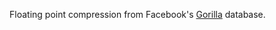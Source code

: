 Floating point compression from Facebook's [Gorilla] database.

[Gorilla]: https://www.vldb.org/pvldb/vol8/p1816-teller.pdf
